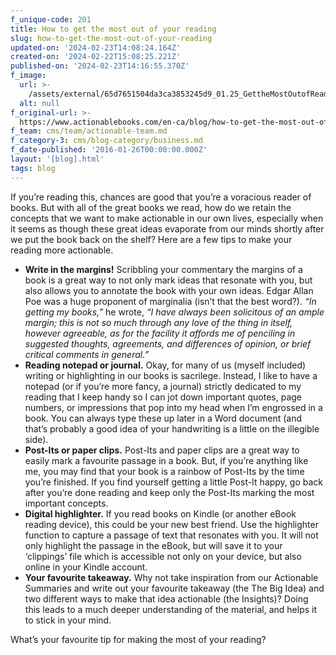 ```yaml
---
f_unique-code: 201
title: How to get the most out of your reading
slug: how-to-get-the-most-out-of-your-reading
updated-on: '2024-02-23T14:08:24.164Z'
created-on: '2024-02-22T15:08:25.221Z'
published-on: '2024-02-23T14:16:55.370Z'
f_image:
  url: >-
    /assets/external/65d7651504da3ca3853245d9_01.25_GettheMostOutofReading-01.jpeg
  alt: null
f_original-url: >-
  https://www.actionablebooks.com/en-ca/blog/how-to-get-the-most-out-of-your-reading/
f_team: cms/team/actionable-team.md
f_category-3: cms/blog-category/business.md
f_date-published: '2016-01-26T00:00:00.000Z'
layout: '[blog].html'
tags: blog
---
```


If you’re reading this, chances are good that you’re a voracious reader of books. But with all of the great books we read, how do we retain the concepts that we want to make actionable in our own lives, especially when it seems as though these great ideas evaporate from our minds shortly after we put the book back on the shelf? Here are a few tips to make your reading more actionable.

*   **Write in the margins!** Scribbling your commentary the margins of a book is a great way to not only mark ideas that resonate with you, but also allows you to annotate the book with your own ideas. Edgar Allan Poe was a huge proponent of marginalia (isn’t that the best word?). _“In getting my books,”_ he wrote, _“I have always been solicitous of an ample margin; this is not so much through any love of the thing in itself, however agreeable, as for the facility it affords me of penciling in suggested thoughts, agreements, and differences of opinion, or brief critical comments in general.”_
*   **Reading notepad or journal.** Okay, for many of us (myself included) writing or highlighting in our books is sacrilege. Instead, I like to have a notepad (or if you’re more fancy, a journal) strictly dedicated to my reading that I keep handy so I can jot down important quotes, page numbers, or impressions that pop into my head when I’m engrossed in a book. You can always type these up later in a Word document (and that’s probably a good idea of your handwriting is a little on the illegible side).
*   **Post-Its or paper clips.** Post-Its and paper clips are a great way to easily mark a favourite passage in a book. But, if you’re anything like me, you may find that your book is a rainbow of Post-Its by the time you’re finished. If you find yourself getting a little Post-It happy, go back after you’re done reading and keep only the Post-Its marking the most important concepts.
*   **Digital highlighter.** If you read books on Kindle (or another eBook reading device), this could be your new best friend. Use the highlighter function to capture a passage of text that resonates with you. It will not only highlight the passage in the eBook, but will save it to your ‘clippings’ file which is accessible not only on your device, but also online in your Kindle account.
*   **Your favourite takeaway.** Why not take inspiration from our Actionable Summaries and write out your favourite takeaway (the The Big Idea) and two different ways to make that idea actionable (the Insights)? Doing this leads to a much deeper understanding of the material, and helps it to stick in your mind.

What’s your favourite tip for making the most of your reading?

